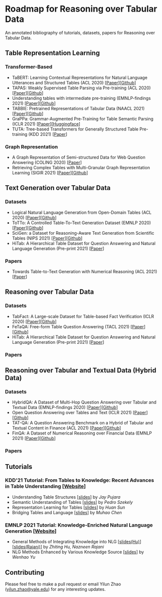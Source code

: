 # Roadmap for Reasoning over Tabular Data

An annotated bibliography of tutorials, datasets, papers for Reasoning over Tabular Data.

## Table Representation Learning
### Transformer-Based
* TaBERT: Learning Contextual Representations for Natural Language Utterances and Structured Tables (ACL 2020) [[Paper](https://aclanthology.org/2020.acl-main.745/)][[Github](https://github.com/facebookresearch/TaBERT)] 
* TAPAS: Weakly Supervised Table Parsing via Pre-training (ACL 2020) [[Paper](https://aclanthology.org/2020.acl-main.398/)][[Github](https://github.com/google-research/tapas)] 
* Understanding tables with intermediate pre-training (EMNLP-findings 2021) [[Paper](https://aclanthology.org/2020.findings-emnlp.27/)][[Github](https://github.com/google-research/tapas)] 
* TABBIE: Pretrained Representations of Tabular Data (NAACL 2021) [[Paper](https://aclanthology.org/2021.naacl-main.270/)][[Github](https://github.com/SFIG611/tabbie)] 
* GraPPa: Grammar-Augmented Pre-Training for Table Semantic Parsing (ICLR 2021) [[Paper](https://openreview.net/forum?id=kyaIeYj4zZ)][[Huggingface](https://huggingface.co/Salesforce/grappa_large_jnt)] 
* TUTA: Tree-based Transformers for Generally Structured Table Pre-training (KDD 2021) [[Paper](https://arxiv.org/abs/2010.12537)]
### Graph Representation
* A Graph Representation of Semi-structured Data for Web Question Answering (COLING 2020) [[Paper](https://aclanthology.org/2020.coling-main.5/)]
* Retrieving Complex Tables with Multi-Granular Graph Representation Learning (SIGIR 2021) [[Paper](https://arxiv.org/abs/2105.01736)][[Github](https://github.com/FeiWang96/GTR)] 

## Text Generation over Tabular Data
### Datasets
* Logical Natural Language Generation from Open-Domain Tables (ACL 2020) [[Paper](https://aclanthology.org/2020.acl-main.708/)][[Github](https://github.com/wenhuchen/LogicNLG)] 
* ToTTo: A Controlled Table-To-Text Generation Dataset (EMNLP 2020) [[Paper](https://aclanthology.org/2020.emnlp-main.89/)][[Github](https://github.com/google-research-datasets/totto)]
* SciGen: a Dataset for Reasoning-Aware Text Generation from Scientific Tables (NIPS 2021) [[Paper](https://openreview.net/forum?id=Jul-uX7EV_I)][[Github](https://github.com/UKPLab/SciGen)]
* HiTab: A Hierarchical Table Dataset for Question Answering and Natural Language Generation (Pre-print 2021) [[Paper](https://arxiv.org/abs/2108.06712)]

### Papers
* Towards Table-to-Text Generation with Numerical Reasoning (ACL 2021) [[Paper](https://aclanthology.org/2021.acl-long.115/)]

## Reasoning over Tabular Data
### Datasets
* TabFact: A Large-scale Dataset for Table-based Fact Verification (ICLR 2020) [[Paper](https://openreview.net/forum?id=rkeJRhNYDH)][[Github](https://github.com/wenhuchen/Table-Fact-Checking)]
* FeTaQA: Free-form Table Question Answering (TACL 2021) [[Paper](https://arxiv.org/abs/2104.00369)][[Github](https://github.com/Yale-LILY/FeTaQA)]
* HiTab: A Hierarchical Table Dataset for Question Answering and Natural Language Generation (Pre-print 2021) [[Paper](https://arxiv.org/abs/2108.06712)]
### Papers


## Reasoning over Tabular and Textual Data (Hybrid Data)
### Datasets
* HybridQA: A Dataset of Multi-Hop Question Answering over Tabular and Textual Data (EMNLP-findings 2020) [[Paper](https://aclanthology.org/2020.findings-emnlp.91/)][[Github](https://github.com/wenhuchen/HybridQA)]
* Open Question Answering over Tables and Text (ICLR 2021) [[Paper](https://openreview.net/forum?id=MmCRswl1UYl)][[Github](https://github.com/wenhuchen/OTT-QA)]
* TAT-QA: A Question Answering Benchmark on a Hybrid of Tabular and Textual Content in Finance (ACL 2021) [[Paper](https://aclanthology.org/2021.acl-long.254/)][[Github](https://github.com/NExTplusplus/tat-qa)]
* FinQA: A Dataset of Numerical Reasoning over Financial Data (EMNLP 2021) [[Paper](https://aclanthology.org/2021.emnlp-main.300/)][[Github](https://github.com/czyssrs/FinQA)]

### Papers

## Tutorials
### KDD'21 Tutorial: From Tables to Knowledge: Recent Advances in Table Understanding [[Website](https://usc-isi-i2.github.io/KDD21Tutorial/index.html)]
* Understanding Table Structures [[slides](https://usc-isi-i2.github.io/KDD21Tutorial/1-KDD2021-FT2K-Structural-Table-Understanding.pdf)] by _Jay Pujara_
* Semantic Understanding of Tables [[slides](https://usc-isi-i2.github.io/KDD21Tutorial/2-KDD2021-FT2K-Semantic-Models.pdf)] by _Pedro Szekely_
* Representation Learning for Tables [[slides](https://usc-isi-i2.github.io/KDD21Tutorial/3-KDD2021-FT2K-Representation-Learning.pdf)] by _Huan Sun_
* Bridging Tables and Language [[slides](https://usc-isi-i2.github.io/KDD21Tutorial/4-KDD2021-FT2K-human-languages.pdf)] by _Muhao Chen_

### EMNLP 2021 Tutorial: Knowledge-Enriched Natural Language Generation [[Website](https://kenlg-tutorial.github.io/)]
* General Methods of Integrating Knowledge into NLG [[slides(Hu)](https://kenlg-tutorial.github.io/tutorial/part2.pdf)][[slides(Rajani)](https://kenlg-tutorial.github.io/tutorial/part3.pdf)] by _Zhiting Hu, Nazneen Rajani_
* NLG Methods Enhanced by Various Knowledge Source [[slides](https://kenlg-tutorial.github.io/tutorial/part4.pdf)] by _Wenhao Yu_


## Contributing
Please feel free to make a pull request or email Yilun Zhao (yilun.zhao@yale.edu) for any interesting updates.







